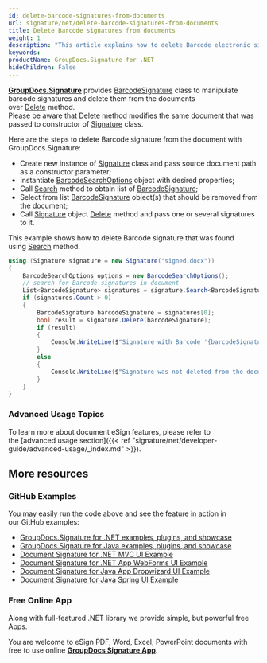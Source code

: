 ```yaml
---
id: delete-barcode-signatures-from-documents
url: signature/net/delete-barcode-signatures-from-documents
title: Delete Barcode signatures from documents
weight: 1
description: "This article explains how to delete Barcode electronic signatures with GroupDocs.Signature API."
keywords: 
productName: GroupDocs.Signature for .NET
hideChildren: False
---
```

[**GroupDocs.Signature**](https://products.groupdocs.com/signature/net) provides [BarcodeSignature](https://apireference.groupdocs.com/net/signature/groupdocs.signature.domain/barcodesignature) class to manipulate barcode signatures and delete them from the documents over [Delete](https://apireference.groupdocs.com/net/signature/groupdocs.signature/signature/methods/delete) method.  
Please be aware that [Delete](https://apireference.groupdocs.com/net/signature/groupdocs.signature/signature/methods/delete) method modifies the same document that was passed to constructor of [Signature](https://apireference.groupdocs.com/net/signature/groupdocs.signature/signature) class.

Here are the steps to delete Barcode signature from the document with GroupDocs.Signature:

* Create new instance of [Signature](https://apireference.groupdocs.com/net/signature/groupdocs.signature/signature) class and pass source document path as a constructor parameter;
* Instantiate [BarcodeSearchOptions](https://apireference.groupdocs.com/net/signature/groupdocs.signature.options/barcodesearchoptions) object with desired properties;
* Call [Search](https://apireference.groupdocs.com/net/signature/groupdocs.signature/signature/methods/search/_1) method to obtain list of [BarcodeSignature](https://apireference.groupdocs.com/net/signature/groupdocs.signature.domain/barcodesignature);
* Select from list [BarcodeSignature](https://apireference.groupdocs.com/net/signature/groupdocs.signature.domain/barcodesignature) object(s) that should be removed from the document;
* Call [Signature](https://apireference.groupdocs.com/net/signature/groupdocs.signature/signature) object [Delete](https://apireference.groupdocs.com/net/signature/groupdocs.signature/signature/methods/delete) method and pass one or several signatures to it.

This example shows how to delete Barcode signature that was found using [Search](https://apireference.groupdocs.com/net/signature/groupdocs.signature/signature/methods/search/_1) method.

```csharp
using (Signature signature = new Signature("signed.docx"))
{
    BarcodeSearchOptions options = new BarcodeSearchOptions();
    // search for Barcode signatures in document
    List<BarcodeSignature> signatures = signature.Search<BarcodeSignature>(options);
    if (signatures.Count > 0)
    {
        BarcodeSignature barcodeSignature = signatures[0];
        bool result = signature.Delete(barcodeSignature);
        if (result)
        {
            Console.WriteLine($"Signature with Barcode '{barcodeSignature.Text}' and encode type '{barcodeSignature.EncodeType.TypeName}' was deleted from document ['{fileName}'].");
        }
        else
        {
            Console.WriteLine($"Signature was not deleted from the document! Signature with Barcode '{barcodeSignature.Text}' and encode type '{barcodeSignature.EncodeType.TypeName}' was not found!");
        }
    }
}
```

### Advanced Usage Topics

To learn more about document eSign features, please refer to the [advanced usage section]({{< ref "signature/net/developer-guide/advanced-usage/_index.md" >}}).

## More resources

### GitHub Examples

You may easily run the code above and see the feature in action in our GitHub examples:

* [GroupDocs.Signature for .NET examples, plugins, and showcase](https://github.com/groupdocs-signature/GroupDocs.Signature-for-.NET)
* [GroupDocs.Signature for Java examples, plugins, and showcase](https://github.com/groupdocs-signature/GroupDocs.Signature-for-Java)
* [Document Signature for .NET MVC UI Example](https://github.com/groupdocs-signature/GroupDocs.Signature-for-.NET-MVC)
* [Document Signature for .NET App WebForms UI Example](https://github.com/groupdocs-signature/GroupDocs.Signature-for-.NET-WebForms)
* [Document Signature for Java App Dropwizard UI Example](https://github.com/groupdocs-signature/GroupDocs.Signature-for-Java-Dropwizard)
* [Document Signature for Java Spring UI Example](https://github.com/groupdocs-signature/GroupDocs.Signature-for-Java-Spring)

### Free Online App

Along with full-featured .NET library we provide simple, but powerful free Apps.

You are welcome to eSign PDF, Word, Excel, PowerPoint documents with free to use online **[GroupDocs Signature App](https://products.groupdocs.app/signature)**.
